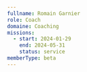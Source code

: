 ```yaml
---
fullname: Romain Garnier
role: Coach
domaine: Coaching
missions:
  - start: 2024-01-29
    end: 2024-05-31
    status: service
memberType: beta
---
```

